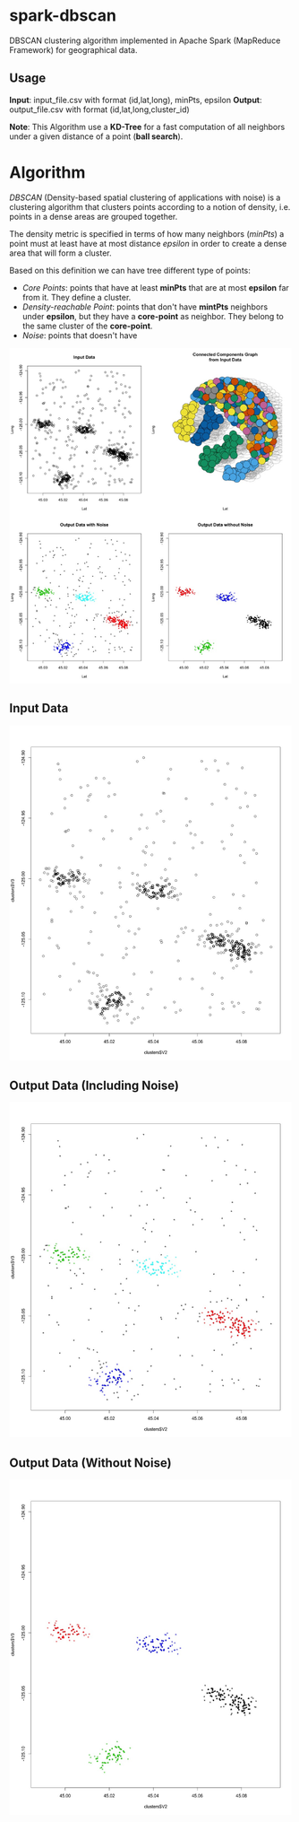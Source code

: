 # spark-dbscan

DBSCAN clustering algorithm implemented in Apache Spark (MapReduce Framework)
for geographical data.

## Usage

**Input**: input_file.csv  with format (id,lat,long), minPts, epsilon
**Output**: output_file.csv with format (id,lat,long,cluster_id)

**Note**: This Algorithm use a **KD-Tree** for a fast computation of all neighbors
under a given distance of a point (**ball search**).

# Algorithm

*DBSCAN* (Density-based spatial clustering of applications with noise) is a
clustering algorithm that clusters points according to a notion of density, i.e.
points in a dense areas are grouped together.

The density metric is specified in terms of how many neighbors (*minPts*) a
point must at least have at most distance *epsilon* in order to create a dense
area that will form a cluster.

Based on this definition we can have tree different type of points:

- *Core Points*: points that have at least **minPts** that are at most **epsilon**
far from it. They define a cluster.
- *Density-reachable Point*: points that don't have **mintPts** neighbors under
**epsilon**, but they have a **core-point** as neighbor. They belong to the same
cluster of the **core-point**.
- *Noise*: points that doesn't have







![Algorithm](results/dbscan_results.jpeg)

## Input Data

![Input Data](results/input_data.jpeg)

## Output Data (Including Noise)

![Output Data (Including Noise)](results/output_data_with_noise.jpeg)

## Output Data (Without Noise)

![Output Data (Without Noise)](results/output_data_cleaned.jpeg)
